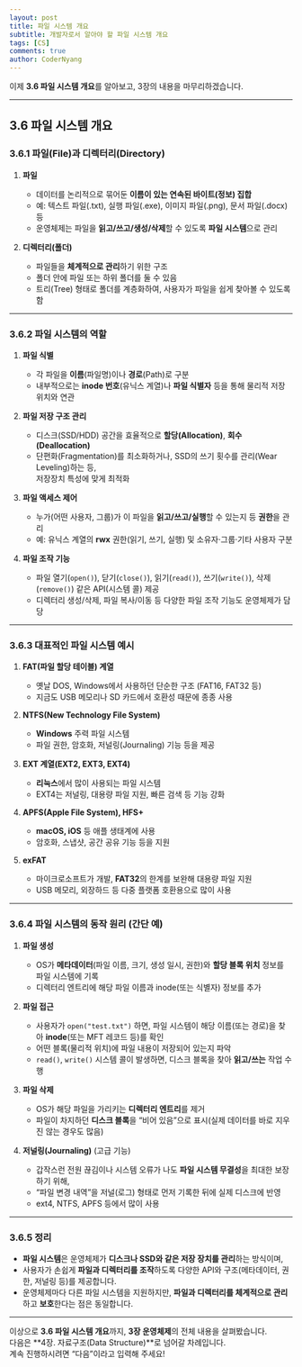 ```yaml
---
layout: post
title: 파일 시스템 개요
subtitle: 개발자로서 알아야 할 파일 시스템 개요
tags: [CS]
comments: true
author: CoderNyang
---
```



이제 **3.6 파일 시스템 개요**를 알아보고, 3장의 내용을 마무리하겠습니다.

***

## **3.6 파일 시스템 개요**

### 3.6.1 파일(File)과 디렉터리(Directory)

1. **파일**

   * 데이터를 논리적으로 묶어둔 **이름이 있는 연속된 바이트(정보) 집합**
   * 예: 텍스트 파일(.txt), 실행 파일(.exe), 이미지 파일(.png), 문서 파일(.docx) 등
   * 운영체제는 파일을 **읽고/쓰고/생성/삭제**할 수 있도록 **파일 시스템**으로 관리

2. **디렉터리(폴더)**

   * 파일들을 **체계적으로 관리**하기 위한 구조
   * 폴더 안에 파일 또는 하위 폴더를 둘 수 있음
   * 트리(Tree) 형태로 폴더를 계층화하여, 사용자가 파일을 쉽게 찾아볼 수 있도록 함

***

### 3.6.2 파일 시스템의 역할

1. **파일 식별**

   * 각 파일을 **이름**(파일명)이나 **경로**(Path)로 구분
   * 내부적으로는 **inode 번호**(유닉스 계열)나 **파일 식별자** 등을 통해 물리적 저장 위치와 연관

2. **파일 저장 구조 관리**

   * 디스크(SSD/HDD) 공간을 효율적으로 **할당(Allocation)**, **회수(Deallocation)**
   * 단편화(Fragmentation)를 최소화하거나, SSD의 쓰기 횟수를 관리(Wear Leveling)하는 등,\
     저장장치 특성에 맞게 최적화

3. **파일 액세스 제어**

   * 누가(어떤 사용자, 그룹)가 이 파일을 **읽고/쓰고/실행**할 수 있는지 등 **권한**을 관리
   * 예: 유닉스 계열의 **rwx** 권한(읽기, 쓰기, 실행) 및 소유자·그룹·기타 사용자 구분

4. **파일 조작 기능**

   * 파일 열기(`open()`), 닫기(`close()`), 읽기(`read()`), 쓰기(`write()`), 삭제(`remove()`) 같은 API(시스템 콜) 제공
   * 디렉터리 생성/삭제, 파일 복사/이동 등 다양한 파일 조작 기능도 운영체제가 담당

***

### 3.6.3 대표적인 파일 시스템 예시

1. **FAT(파일 할당 테이블) 계열**

   * 옛날 DOS, Windows에서 사용하던 단순한 구조 (FAT16, FAT32 등)
   * 지금도 USB 메모리나 SD 카드에서 호환성 때문에 종종 사용

2. **NTFS(New Technology File System)**

   * **Windows** 주력 파일 시스템
   * 파일 권한, 암호화, 저널링(Journaling) 기능 등을 제공

3. **EXT 계열(EXT2, EXT3, EXT4)**

   * **리눅스**에서 많이 사용되는 파일 시스템
   * EXT4는 저널링, 대용량 파일 지원, 빠른 검색 등 기능 강화

4. **APFS(Apple File System), HFS+**

   * **macOS, iOS** 등 애플 생태계에 사용
   * 암호화, 스냅샷, 공간 공유 기능 등을 지원

5. **exFAT**

   * 마이크로소프트가 개발, **FAT32**의 한계를 보완해 대용량 파일 지원
   * USB 메모리, 외장하드 등 다중 플랫폼 호환용으로 많이 사용

***

### 3.6.4 파일 시스템의 동작 원리 (간단 예)

1. **파일 생성**

   * OS가 **메타데이터**(파일 이름, 크기, 생성 일시, 권한)와 **할당 블록 위치** 정보를 파일 시스템에 기록
   * 디렉터리 엔트리에 해당 파일 이름과 inode(또는 식별자) 정보를 추가

2. **파일 접근**

   * 사용자가 `open("test.txt")` 하면, 파일 시스템이 해당 이름(또는 경로)을 찾아 **inode**(또는 MFT 레코드 등)를 확인
   * 어떤 블록(물리적 위치)에 파일 내용이 저장되어 있는지 파악
   * `read()`, `write()` 시스템 콜이 발생하면, 디스크 블록을 찾아 **읽고/쓰는** 작업 수행

3. **파일 삭제**

   * OS가 해당 파일을 가리키는 **디렉터리 엔트리**를 제거
   * 파일이 차지하던 **디스크 블록**을 “비어 있음”으로 표시(실제 데이터를 바로 지우진 않는 경우도 많음)

4. **저널링(Journaling)** (고급 기능)

   * 갑작스런 전원 끊김이나 시스템 오류가 나도 **파일 시스템 무결성**을 최대한 보장하기 위해,
   * “파일 변경 내역”을 저널(로그) 형태로 먼저 기록한 뒤에 실제 디스크에 반영
   * ext4, NTFS, APFS 등에서 많이 사용

***

### 3.6.5 정리

* **파일 시스템**은 운영체제가 **디스크나 SSD와 같은 저장 장치를 관리**하는 방식이며,
* 사용자가 손쉽게 **파일과 디렉터리를 조작**하도록 다양한 API와 구조(메타데이터, 권한, 저널링 등)를 제공합니다.
* 운영체제마다 다른 파일 시스템을 지원하지만, **파일과 디렉터리를 체계적으로 관리**하고 **보호**한다는 점은 동일합니다.

***

이상으로 **3.6 파일 시스템 개요**까지, **3장 운영체제**의 전체 내용을 살펴봤습니다.\
다음은 \*\*4장. 자료구조(Data Structure)\*\*로 넘어갈 차례입니다.\
계속 진행하시려면 “다음”이라고 입력해 주세요!

